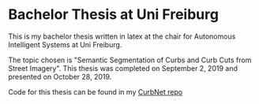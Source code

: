 # Bachelor Thesis at Uni Freiburg
This is my bachelor thesis written in latex at the chair for Autonomous Intelligent Systems at Uni Freiburg.

The topic chosen is "Semantic Segmentation of Curbs and Curb Cuts from Street Imagery".
This thesis was completed on September 2, 2019 and presented on October 28, 2019.

Code for this thesis can be found in my [CurbNet repo](https://github.com/yvan674/CurbNet)
